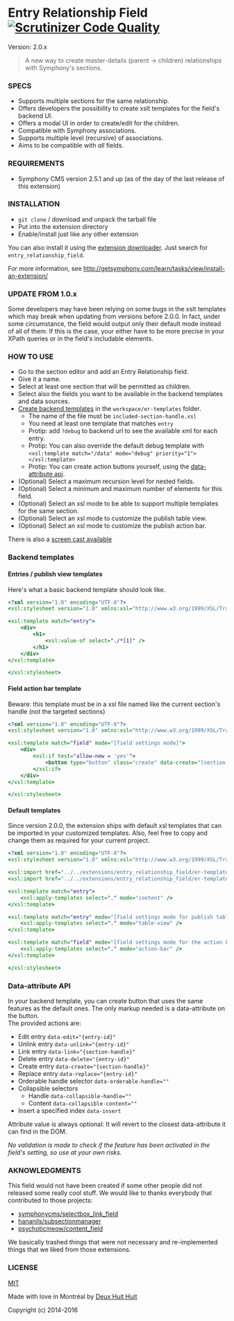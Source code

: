 # Entry Relationship Field [![Scrutinizer Code Quality](https://scrutinizer-ci.com/g/DeuxHuitHuit/entry_relationship_field/badges/quality-score.png?b=master)](https://scrutinizer-ci.com/g/DeuxHuitHuit/entry_relationship_field/?branch=master)

Version: 2.0.x

> A new way to create master-details (parent -> children) relationships with Symphony's sections.

### SPECS

- Supports multiple sections for the same relationship.
- Offers developers the possibility to create xslt templates for the field's backend UI.
- Offers a modal UI in order to create/edit for the children.
- Compatible with Symphony associations.
- Supports multiple level (recursive) of associations.
- Aims to be compatible with *all* fields.

### REQUIREMENTS

- Symphony CMS version 2.5.1 and up (as of the day of the last release of this extension)

### INSTALLATION

- `git clone` / download and unpack the tarball file
- Put into the extension directory
- Enable/install just like any other extension

You can also install it using the [extension downloader](http://symphonyextensions.com/extensions/extension_downloader/).
Just search for `entry_relationship_field`.

For more information, see <http://getsymphony.com/learn/tasks/view/install-an-extension/>

### UPDATE FROM 1.0.x

Some developers may have been relying on some bugs in the xslt templates which may break when updating from versions before 2.0.0.
In fact, under some circumstance, the field would output only their default mode instead of all of them.
If this is the case, your either have to be more precise in your XPath queries or in the field's includable elements.

### HOW TO USE

- Go to the section editor and add an Entry Relationship field.
- Give it a name.
- Select at least one section that will be permitted as children.
- Select also the fields you want to be available in the backend templates and data sources.
- [Create backend templates](#backend-templates) in the `workspace/er-templates` folder.
    - The name of the file must be `included-section-handle.xsl`
    - You need at least one template that matches `entry`
    - Protip: add `?debug` to backend url to see the available xml for each entry.
    - Protip: You can also override the default debug template with     
    `<xsl:template match="/data" mode="debug" priority="1"></xsl:template>`
    - Protip: You can create action buttons yourself, using the [data-attribute api](#Data-attribute-API).
- (Optional) Select a maximum recursion level for nested fields.
- (Optional) Select a minimum and maximum number of elements for this field.
- (Optional) Select an xsl mode to be able to support multiple templates for the same section.
- (Optional) Select an xsl mode to customize the publish table view.
- (Optional) Select an xsl mode to customize the publish action bar.

There is also a [screen cast available](https://www.screenr.com/pDDN)

### Backend templates

#### Entries / publish view templates

Here's what a basic backend template should look like.

```xslt
<?xml version="1.0" encoding="UTF-8"?>
<xsl:stylesheet version="1.0" xmlns:xsl="http://www.w3.org/1999/XSL/Transform">

<xsl:template match="entry">
    <div>
        <h1>
            <xsl:value-of select="./*[1]" />
        </h1>
    </div>
</xsl:template>

</xsl:stylesheet>
```

#### Field action bar template

Beware: this template must be in a xsl file named like the current section's handle (not the targeted sections)

```xslt
<?xml version="1.0" encoding="UTF-8"?>
<xsl:stylesheet version="1.0" xmlns:xsl="http://www.w3.org/1999/XSL/Transform">

<xsl:template match="field" mode="[field settings mode]">
    <div>
        <xsl:if test="allow-new = 'yes'">
            <button type="button" class="create" data-create="[section-id]">Custom create new</button>
        </xsl:if>
    </div>
</xsl:template>

</xsl:stylesheet>
```

#### Default templates

Since version 2.0.0, the extension ships with default xsl templates that can be imported in your customized templates.
Also, feel free to copy and change them as required for your current project.

```xslt
<?xml version="1.0" encoding="UTF-8"?>
<xsl:stylesheet version="1.0" xmlns:xsl="http://www.w3.org/1999/XSL/Transform">

<xsl:import href="../../extensions/entry_relationship_field/er-templates/action-bar.xsl" />
<xsl:import href="../../extensions/entry_relationship_field/er-templates/entry.xsl" />

<xsl:template match="entry">
    <xsl:apply-templates select="." mode="content" />
</xsl:template>

<xsl:template match="entry" mode="[field settings mode for publish table view]">
    <xsl:apply-templates select="." mode="table-view" />
</xsl:template>

<xsl:template match="field" mode="[field settings mode for the action bar]">
    <xsl:apply-templates select="." mode="action-bar" />
</xsl:template>

</xsl:stylesheet>
```

### Data-attribute API

In your backend template, you can create button that uses the same features as the default ones.
The only markup needed is a data-attribute on the button.    
The provided actions are:

- Edit entry `data-edit="{entry-id}"`
- Unlink entry `data-unlink="{entry-id}"`
- Link entry `data-link="{section-handle}"`
- Delete entry `data-delete="{entry-id}"`
- Create entry `data-create="{section-handle}"`
- Replace entry `data-replace="{entry-id}"`
- Orderable handle selector `data-orderable-handle=""`
- Collapsible selectors
    - Handle `data-collapsible-handle=""`
    - Content `data-collapsible-content=""`
- Insert a specified index `data-insert`

Attribute value is always optional: It will revert to the closest data-attribute it can find in the DOM.

*No validation is made to check if the feature has been activated in the field's setting, so use at your own risks.*

### AKNOWLEDGMENTS

This field would not have been created if some other people did not released some really 
cool stuff. We would like to thanks everybody that contributed to those projects:

- [symphonycms/selectbox_link_field](https://github.com/symphonycms/selectbox_link_field)
- [hananils/subsectionmanager](https://github.com/hananils/subsectionmanager)
- [psychoticmeow/content_field](https://github.com/psychoticmeow/content_field)

We basically trashed things that were not necessary and re-implemented things that we liked
from those extensions.

### LICENSE

[MIT](http://deuxhuithuit.mit-license.org)

Made with love in Montréal by [Deux Huit Huit](https://deuxhuithuit.com)

Copyright (c) 2014-2016

